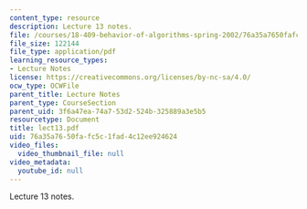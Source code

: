 ```yaml
---
content_type: resource
description: Lecture 13 notes.
file: /courses/18-409-behavior-of-algorithms-spring-2002/76a35a7650fafc5c1fad4c12ee924624_lect13.pdf
file_size: 122144
file_type: application/pdf
learning_resource_types:
- Lecture Notes
license: https://creativecommons.org/licenses/by-nc-sa/4.0/
ocw_type: OCWFile
parent_title: Lecture Notes
parent_type: CourseSection
parent_uid: 3f6a47ea-74a7-53d2-524b-325889a3e5b5
resourcetype: Document
title: lect13.pdf
uid: 76a35a76-50fa-fc5c-1fad-4c12ee924624
video_files:
  video_thumbnail_file: null
video_metadata:
  youtube_id: null
---
```

Lecture 13 notes.